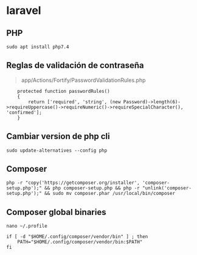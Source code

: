 # laravel
## PHP
```
sudo apt install php7.4
```

## Reglas de validación de contraseña
> app/Actions/Fortify/PasswordValidationRules.php
```
    protected function passwordRules()
    {
        return ['required', 'string', (new Password)->length(6)->requireUppercase()->requireNumeric()->requireSpecialCharacter(), 'confirmed'];
    }
```

## Cambiar version de php cli
```
sudo update-alternatives --config php
```


## Composer
```
php -r "copy('https://getcomposer.org/installer', 'composer-setup.php');" && php composer-setup.php && php -r "unlink('composer-setup.php');" && sudo mv composer.phar /usr/local/bin/composer
```
## Composer global binaries
```
nano ~/.profile
```

```
if [ -d "$HOME/.config/composer/vendor/bin" ] ; then
    PATH="$HOME/.config/composer/vendor/bin:$PATH"
fi
```
